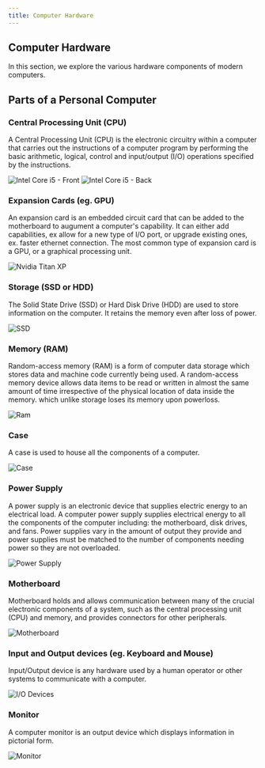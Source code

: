 ```yaml
---
title: Computer Hardware
---
```

## Computer Hardware

In this section, we explore the various hardware components of modern computers. 

## Parts of a Personal Computer

### Central Processing Unit (CPU)
A Central Processing Unit (CPU) is the electronic circuitry within a computer that carries out the instructions of a computer program by performing the basic arithmetic, logical, control and input/output (I/O) operations specified by the instructions.

![Intel Core i5 - Front](https://upload.wikimedia.org/wikipedia/commons/thumb/8/83/Intel_i5-2500.jpg/247px-Intel_i5-2500.jpg) ![Intel Core i5 - Back](https://upload.wikimedia.org/wikipedia/commons/thumb/9/95/Intel_i5-3330%2C_bottom.jpg/240px-Intel_i5-3330%2C_bottom.jpg)

### Expansion Cards (eg. GPU)
An expansion card is an embedded circuit card that can be added to the motherboard to augument a computer's capability. It can either add capabilities, ex allow for a new type of I/O port, or upgrade existing ones, ex. faster ethernet connection. The most common type of expansion card is a GPU, or a graphical processing unit.
  
![Nvidia Titan XP](https://cdn.arstechnica.net/wp-content/uploads/2017/04/nvidia-titan-x.jpg)  
  
### Storage (SSD or HDD)
The Solid State Drive (SSD) or Hard Disk Drive (HDD) are used to store information on the computer. It retains the memory even after loss of power.
  
![SSD](https://images10.newegg.com/NeweggImage/ProductImage/20-147-373-09.jpg)  
  
### Memory (RAM)
Random-access memory (RAM) is a form of computer data storage which stores data and machine code currently being used. A random-access memory device allows data items to be read or written in almost the same amount of time irrespective of the physical location of data inside the memory. which unlike storage loses its memory upon powerloss.
  
![Ram](https://images10.newegg.com/NeweggImage/ProductImage/20-232-476-S01.jpg)  

### Case
A case is used to house all the components of a computer.
  
![Case](https://images-na.ssl-images-amazon.com/images/I/41Wq97Jk20L._SL500_AC_SS350_.jpg)  
  
### Power Supply
A power supply is an electronic device that supplies electric energy to an electrical load. A computer power supply supplies electrical energy to all the components of the computer including: the motherboard, disk drives, and fans. Power supplies vary in the amount of output they provide and power supplies must be matched to the number of components needing power so they are not overloaded. 
 
 ![Power Supply](https://upload.wikimedia.org/wikipedia/commons/thumb/b/b6/SFX_PC-PSU_Delta_IMG_9760.JPG/620px-SFX_PC-PSU_Delta_IMG_9760.JPG)
 
### Motherboard
Motherboard holds and allows communication between many of the crucial electronic components of a system, such as the central processing unit (CPU) and memory, and provides connectors for other peripherals.
  
![Motherboard](https://fthmb.tqn.com/mmTUdCN6UBGIKlkEggGq4fpV-3k=/768x0/filters:no_upscale()/gig-57c732ed3df78c71b60e7aa5.jpg)  
  
### Input and Output devices (eg. Keyboard and Mouse)
Input/Output device is any hardware used by a human operator or other systems to communicate with a computer.

![I/O Devices](https://www.clasohlson.com/medias/sys_master/9225929949214.jpg)

### Monitor
A computer monitor is an output device which displays information in pictorial form.
  
![Monitor](https://assets.pcmag.com/media/images/523934-dell-ultrasharp-34-curved-monitor-u3417w.jpg?thumb=y)
